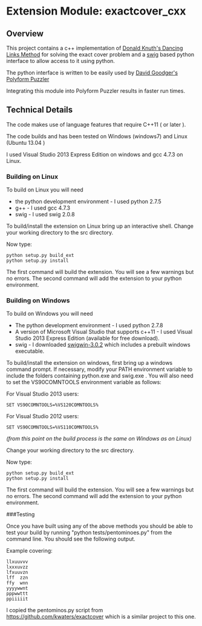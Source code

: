 # Extension Module: exactcover_cxx 
## Overview

This project contains a c++ implementation of [Donald Knuth's Dancing Links 
Method](http://arxiv.org/pdf/cs.DS/0011047.pdf) for solving the exact cover problem and a [swig](http://www.swig.org) based python interface to allow access to it using python.

The python interface is written to be easily used by [David Goodger's Polyform
Puzzler](http://sourceforge.net/projects/puzzler/)

Integrating this module into Polyform Puzzler results in faster run times.

## Technical Details

The code makes use of language features that require C++11 ( or later ).

The code builds and has been tested on Windows (windows7) and Linux (Ubuntu 
13.04 )

I used Visual Studio 2013 Express Edition on windows and gcc 4.7.3 on Linux.
### Building on Linux
To build on Linux you will need 
* the python development environment - I used python 2.7.5
* g++ - I used gcc 4.7.3
* swig - I used swig 2.0.8


To build/install the extension on Linux bring up an interactive shell.
Change your working directory to the src directory.

Now type:

```
python setup.py build_ext
python setup.py install
```

The first command will build the extension.  You will see a few warnings but no errors.  The second command will add the extension to your python environment.

### Building on Windows
To build on Windows you will need 
* The python development environment - I used python 2.7.8
* A version of Microsoft Visual Studio that supports c++11 - I used Visual Studio 2013 Express Edition (available for free download).
* swig - I downloaded [swigwin-3.0.2](http://prdownloads.sourceforge.net/swig/swigwin-3.0.2.zip) which includes a prebuilt windows executable.

To build/install the extension on windows, first bring up a windows command prompt. If necessary, modify your PATH environment variable to include the folders containing python.exe and swig.exe .  You will also need to set the VS90COMNTOOLS environment variable as follows:

For Visual Studio 2013 users:
```
SET VS90COMNTOOLS=%VS120COMNTOOLS%
```

For Visual Studio 2012 users:
```
SET VS90COMNTOOLS=%VS110COMNTOOLS% 
```

*(from this point on the build process is the same on Windows as on Linux)*

Change your working directory to the src directory.

Now type:

```
python setup.py build_ext
python setup.py install
```

The first command will build the extension.  You will see a few warnings but no errors.  The second command will add the extension to your python environment.

###Testing

Once you have built using any of the above methods you should be able to test your build by running "python tests/pentominoes.py" from the command line. You should see the following output.

Example covering:

```
llxuuvvv
lxxxuvzz
lfxuuvzn
lff  zzn
ffy  wnn
yyyywwnt
pppwwttt
ppiiiiit
```

I copied the pentominos.py script from https://github.com/kwaters/exactcover
which is a similar project to this one.
